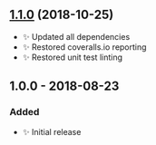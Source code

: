 ## [1.1.0] (2018-10-25)

- ✨ Updated all dependencies
- ✨ Restored coveralls.io reporting
- ✨ Restored unit test linting

## 1.0.0 - 2018-08-23

### Added

- ✨ Initial release

[1.1.0]: https://bitbucket.org/codsen/ranges-regex/branches/compare/v1.1.0%0Dv1.0.2#diff
